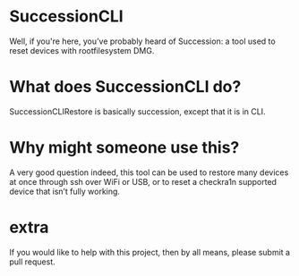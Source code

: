# SuccessionCLI 

Well, if you're here, you’ve probably heard of Succession: a tool used to reset devices with rootfilesystem DMG. 

# What does SuccessionCLI do?

SuccessionCLIRestore is basically succession, except that it is in CLI. 

# Why might someone use this?

A very good question indeed, this tool can be used to restore many devices at once through ssh over WiFi or USB, or to reset a checkra1n supported  device that isn’t fully working. 

# extra 
If you would like to help with this project, then by all means, please submit a pull request.